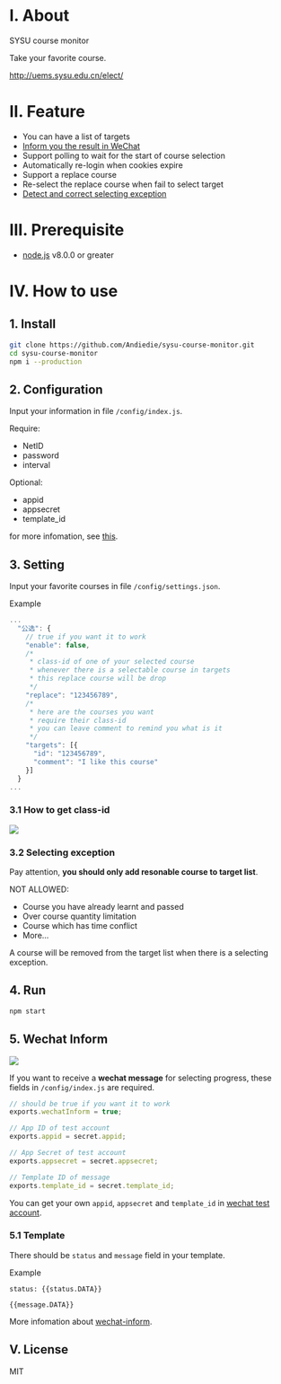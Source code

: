 # Ⅰ. About
SYSU course monitor

Take your favorite course.

http://uems.sysu.edu.cn/elect/

# Ⅱ. Feature
- You can have a list of targets
- [Inform you the result in WeChat](#5-wechat-inform)
- Support polling to wait for the start of course selection
- Automatically re-login when cookies expire
- Support a replace course
- Re-select the replace course when fail to select target
- [Detect and correct selecting exception](#32-selecting-exception)

# Ⅲ. Prerequisite
- [node.js](https://nodejs.org/en/) v8.0.0 or greater

# Ⅳ. How to use
## 1. Install
```bash
git clone https://github.com/Andiedie/sysu-course-monitor.git
cd sysu-course-monitor
npm i --production
```
## 2. Configuration
Input your information in file `/config/index.js`.

Require:
- NetID
- password
- interval

Optional:
- appid
- appsecret
- template_id

for more infomation, see [this](#5-wechat-inform).

## 3. Setting
Input your favorite courses in file `/config/settings.json`.

Example
```js
...
  "公选": {
    // true if you want it to work
    "enable": false,
    /*
     * class-id of one of your selected course
     * whenever there is a selectable course in targets
     * this replace course will be drop
     */
    "replace": "123456789",
    /*
     * here are the courses you want
     * require their class-id
     * you can leave comment to remind you what is it
     */
    "targets": [{
      "id": "123456789",
      "comment": "I like this course"
    }]
  }
...
```

### 3.1 How to get class-id
![](http://ocphk5wc7.bkt.clouddn.com//17-6-27/13741516.jpg)

### 3.2 Selecting exception
Pay attention, **you should only add resonable course to target list**.

NOT ALLOWED:
- Course you have already learnt and passed
- Over course quantity limitation
- Course which has time conflict
- More...

A course will be removed from the target list when there is a selecting exception.

## 4. Run
```bash
npm start
```

## 5. Wechat Inform
![](http://ocphk5wc7.bkt.clouddn.com//17-6-30/81776303.jpg)

If you want to receive a **wechat message** for selecting progress, these fields in `/config/index.js` are required.

```js
// should be true if you want it to work
exports.wechatInform = true;

// App ID of test account
exports.appid = secret.appid;

// App Secret of test account
exports.appsecret = secret.appsecret;

// Template ID of message
exports.template_id = secret.template_id;
```

You can get your own `appid`, `appsecret` and `template_id` in [wechat test account](http://mp.weixin.qq.com/debug/cgi-bin/sandbox?t=sandbox/login).

### 5.1 Template
There should be `status` and `message` field in your template.

Example
```
status: {{status.DATA}}

{{message.DATA}}
```

More infomation about [wechat-inform](https://github.com/Andiedie/wechat-inform).

## Ⅴ. License
MIT

